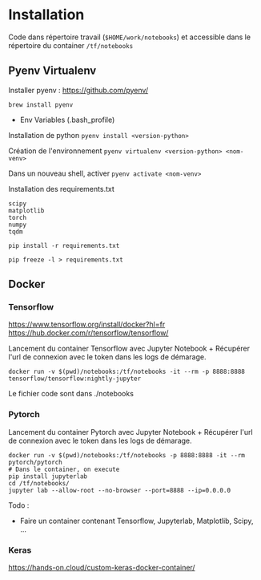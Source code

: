 # Installation
Code dans répertoire travail (`$HOME/work/notebooks`) et accessible dans le répertoire du container `/tf/notebooks`

## Pyenv Virtualenv

Installer pyenv : https://github.com/pyenv/
```brew update
brew install pyenv
```
+ Env Variables (.bash_profile)

Installation de python
`pyenv install <version-python>`

Création de l'environnement
`pyenv virtualenv <version-python> <nom-venv>`

Dans un nouveau shell, activer
`pyenv activate <nom-venv>`

Installation des requirements.txt
```
scipy
matplotlib
torch
numpy
tqdm
```
`pip install -r requirements.txt`

`pip freeze -l > requirements.txt`

 
## Docker

### Tensorflow
https://www.tensorflow.org/install/docker?hl=fr
https://hub.docker.com/r/tensorflow/tensorflow/

Lancement du container Tensorflow avec Jupyter Notebook + Récupérer l'url de connexion avec le token dans les logs de démarage.
```
docker run -v $(pwd)/notebooks:/tf/notebooks -it --rm -p 8888:8888 tensorflow/tensorflow:nightly-jupyter
```
Le fichier code sont dans ./notebooks

### Pytorch

Lancement du container Pytorch avec Jupyter Notebook + Récupérer l'url de connexion avec le token dans les logs de démarage.

```
docker run -v $(pwd)/notebooks:/tf/notebooks -p 8888:8888 -it --rm pytorch/pytorch 
# Dans le container, on execute
pip install jupyterlab
cd /tf/notebooks/
jupyter lab --allow-root --no-browser --port=8888 --ip=0.0.0.0
```

Todo : 
- Faire un container contenant Tensorflow, Jupyterlab, Matplotlib, Scipy, ...

### Keras
https://hands-on.cloud/custom-keras-docker-container/



